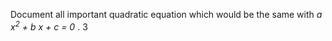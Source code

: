 <style>
  .over = border-top:1 solid black;
</style>
Document all important quadratic equation 
which would be the same with *a x<sup>2</sup> + b x + c = 0* .
<span class="over">3</span>
